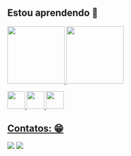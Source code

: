 ## Estou aprendendo 🧐
       
<div>
<a href="https://github.com/herodoido">
<img loading="lazy" height="130em" src="https://github-readme-stats.vercel.app/api/top-langs/?username=herodoido&layout=compact&langs_count=7&theme=dracula"/>
<img loading="lazy" height="130em" src="https://github-readme-stats.vercel.app/api?username=herodoido&show_icons=true&theme=dracula&include_all_commits=true&count_private=false"/>
</div>

<img src="https://cdn.jsdelivr.net/gh/devicons/devicon@latest/icons/java/java-original-wordmark.svg" width="40" height="40" /> <img src="https://cdn.jsdelivr.net/gh/devicons/devicon@latest/icons/javascript/javascript-original.svg" width="40" height="40" /> <img src="https://cdn.jsdelivr.net/gh/devicons/devicon@latest/icons/python/python-original-wordmark.svg" width="40" height="40" />

## Contatos: 😁

<div>
<a href = "giovannipuppets@gmail.com"><img loading="lazy" src="https://img.shields.io/badge/Gmail-D14836?style=for-the-badge&logo=gmail&logoColor=white" target="_blank"></a>
<a href="https://www.linkedin.com/in/https://www.linkedin.com/in/giovanni-silva-44a557187/" target="_blank"><img loading="lazy" src="https://img.shields.io/badge/-LinkedIn-%230077B5?style=for-the-badge&logo=linkedin&logoColor=white" target="_blank"></a>
</div>
